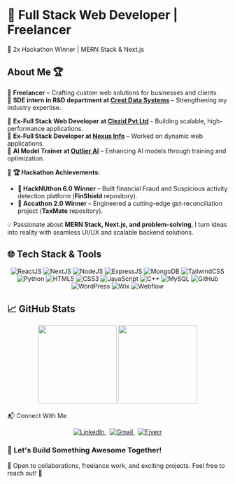 # 🚀 Full Stack Web Developer | Freelancer
🌟 2x Hackathon Winner | MERN Stack & Next.js   

## About Me 🏆

🔹 **Freelancer** – Crafting custom web solutions for businesses and clients.  
🔹 **SDE intern in R&D department at [Crest Data Systems](https://www.linkedin.com/company/crest-data/)** – Strengthening my industry expertise. 

🔹 **Ex-Full Stack Web Developer at [Clezid Pvt Ltd](https://www.linkedin.com/company/clezid/)** - Building scalable, high-performance applications.  
🔹 **Ex-Full Stack Developer at [Nexus Info](https://www.linkedin.com/company/nexus-software-pvt-ltd/)** – Worked on dynamic web applications.  
🔹 **AI Model Trainer at [Outlier AI](https://www.linkedin.com/company/try-outlier/)** – Enhancing AI models through training and optimization.  

🎉 **🏆 Hackathon Achievements:**  
- **🥇 HackNUthon 6.0 Winner** – Built financial Fraud and Suspicious activity detection platform (**FinShield** repository).  
- **🥇 Accathon 2.0 Winner** – Engineered a cutting-edge gst-reconciliation project (**TaxMate** repository).  

💡 Passionate about **MERN Stack, Next.js, and problem-solving**, I turn ideas into reality with seamless UI/UX and scalable backend solutions.  

## 🌐 Tech Stack & Tools
<div align="center">
  
 ![ReactJS](https://img.icons8.com/external-tal-revivo-color-tal-revivo/48/000000/external-react-a-javascript-library-for-building-user-interfaces-logo-color-tal-revivo.png)
  ![NextJS](https://img.icons8.com/color/48/ffffff/nextjs.png)
  ![NodeJS](https://img.icons8.com/color/48/000000/nodejs.png)
  ![ExpressJS](https://img.icons8.com/fluency/48/000000/node-js.png)
  ![MongoDB](https://img.icons8.com/color/48/000000/mongodb.png)
  ![TailwindCSS](https://upload.wikimedia.org/wikipedia/commons/thumb/d/d5/Tailwind_CSS_Logo.svg/48px-Tailwind_CSS_Logo.png)
  ![Python](https://img.icons8.com/color/48/000000/python.png)
  ![HTML5](https://img.icons8.com/color/48/000000/html-5--v1.png)
  ![CSS3](https://img.icons8.com/color/48/000000/css3.png)
  ![JavaScript](https://img.icons8.com/color/48/000000/javascript--v1.png)
  ![C++](https://img.icons8.com/color/48/000000/c-plus-plus-logo.png)
  ![MySQL](https://img.icons8.com/color/48/000000/mysql-logo.png)
  ![GitHub](https://img.icons8.com/glyph-neue/48/ffffff/github.png)
  ![WordPress](https://img.icons8.com/color/48/000000/wordpress.png)
  ![Wix](https://img.icons8.com/?size=45&id=cQfKnWABsKk9&format=png&color=ffffff)
  ![Webflow](https://img.icons8.com/color/48/000000/webflow.png)
 
</div>

## 📈 GitHub Stats
<div align="center">

 <img height="180em" src="https://github-readme-stats.vercel.app/api?username=Krish043&show_icons=true&theme=radical"/>
  <img height="180em" src="https://github-readme-stats.vercel.app/api/top-langs/?username=Krish043&layout=compact&theme=radical"/>

</div>

📬 Connect With Me
<div align="center"> <a href="https://linkedin.com/in/krish-gangajaliya-802b79266/" target="_blank"> <img src="https://img.shields.io/badge/LinkedIn-%230A66C2.svg?&style=for-the-badge&logo=linkedin&logoColor=white" alt="LinkedIn"/> </a> &nbsp; <a href="mailto:krishgangajaliya1@gmail.com" target="_blank"> <img src="https://img.shields.io/badge/Gmail-D14836?style=for-the-badge&logo=gmail&logoColor=white" alt="Gmail"/> </a> &nbsp; <a href="https://www.fiverr.com/krish_043" target="_blank"> <img src="https://img.shields.io/badge/Fiverr-1DBF73?style=for-the-badge&logo=fiverr&logoColor=white" alt="Fiverr"/> </a> </div>

### 🤝 Let's Build Something Awesome Together!  
💌 Open to collaborations, freelance work, and exciting projects. Feel free to reach out! 🚀
